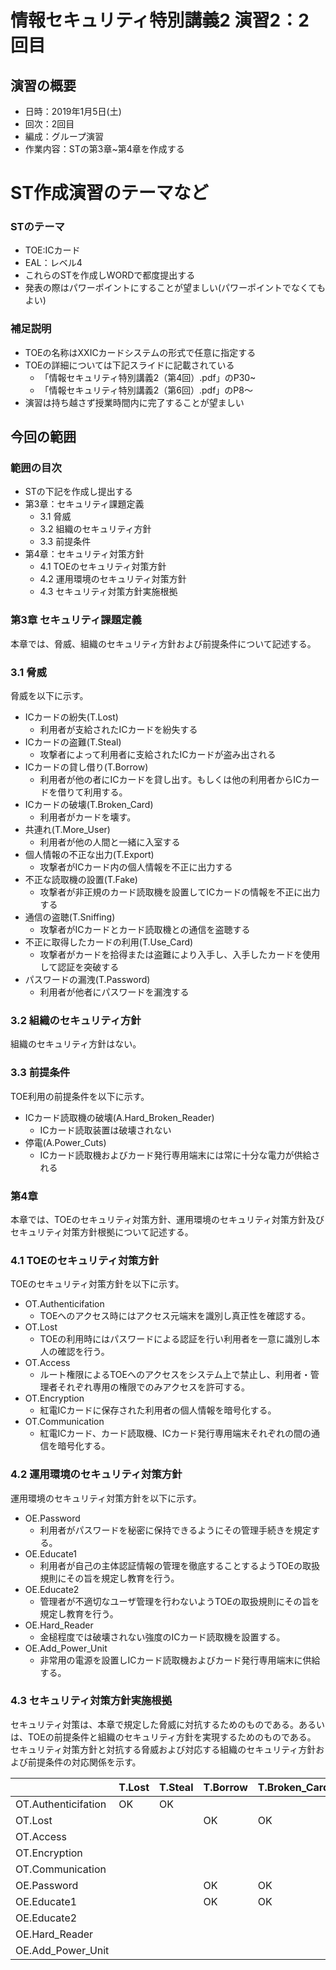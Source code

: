 # 情報セキュリティ特別講義2 演習2：2回目
## 演習の概要
- 日時：2019年1月5日(土)
- 回次：2回目
- 編成：グループ演習
- 作業内容：STの第3章~第4章を作成する

# ST作成演習のテーマなど
### STのテーマ
- TOE:ICカード
- EAL：レベル4
- これらのSTを作成しWORDで都度提出する
- 発表の際はパワーポイントにすることが望ましい(パワーポイントでなくてもよい)

### 補足説明
- TOEの名称はXXICカードシステムの形式で任意に指定する
- TOEの詳細については下記スライドに記載されている
  - 「情報セキュリティ特別講義2（第4回）.pdf」のP30~
  - 「情報セキュリティ特別講義2（第6回）.pdf」のP8～
- 演習は持ち越さず授業時間内に完了することが望ましい

## 今回の範囲
### 範囲の目次
- STの下記を作成し提出する
- 第3章：セキュリティ課題定義
  - 3.1 脅威
  - 3.2 組織のセキュリティ方針
  - 3.3 前提条件
- 第4章：セキュリティ対策方針
  - 4.1 TOEのセキュリティ対策方針
  - 4.2 運用環境のセキュリティ対策方針
  - 4.3 セキュリティ対策方針実施根拠

### 第3章 セキュリティ課題定義
本章では、脅威、組織のセキュリティ方針および前提条件について記述する。  

### 3.1 脅威
脅威を以下に示す。   

- ICカードの紛失(T.Lost)
  - 利用者が支給されたICカードを紛失する
- ICカードの盗難(T.Steal)
  - 攻撃者によって利用者に支給されたICカードが盗み出される
- ICカードの貸し借り(T.Borrow)
  - 利用者が他の者にICカードを貸し出す。もしくは他の利用者からICカードを借りて利用する。
- ICカードの破壊(T.Broken_Card)
  - 利用者がカードを壊す。
- 共連れ(T.More_User)
  - 利用者が他の人間と一緒に入室する
- 個人情報の不正な出力(T.Export)
  - 攻撃者がICカード内の個人情報を不正に出力する
- 不正な読取機の設置(T.Fake)
  - 攻撃者が非正規のカード読取機を設置してICカードの情報を不正に出力する
- 通信の盗聴(T.Sniffing)
  - 攻撃者がICカードとカード読取機との通信を盗聴する
- 不正に取得したカードの利用(T.Use_Card)
  - 攻撃者がカードを拾得または盗難により入手し、入手したカードを使用して認証を突破する
- パスワードの漏洩(T.Password)
  - 利用者が他者にパスワードを漏洩する

### 3.2 組織のセキュリティ方針
組織のセキュリティ方針はない。

### 3.3 前提条件  
TOE利用の前提条件を以下に示す。

- ICカード読取機の破壊(A.Hard_Broken_Reader)
  - ICカード読取装置は破壊されない
- 停電(A.Power_Cuts)
  - ICカード読取機およびカード発行専用端末には常に十分な電力が供給される

### 第4章
本章では、TOEのセキュリティ対策方針、運用環境のセキュリティ対策方針及びセキュリティ対策方針根拠について記述する。  

### 4.1 TOEのセキュリティ対策方針
TOEのセキュリティ対策方針を以下に示す。 

- OT.Authenticifation
  - TOEへのアクセス時にはアクセス元端末を識別し真正性を確認する。
- OT.Lost
  - TOEの利用時にはパスワードによる認証を行い利用者を一意に識別し本人の確認を行う。
- OT.Access
  - ルート権限によるTOEへのアクセスをシステム上で禁止し、利用者・管理者それぞれ専用の権限でのみアクセスを許可する。
- OT.Encryption
  - 紅電ICカードに保存された利用者の個人情報を暗号化する。
- OT.Communication
  - 紅電ICカード、カード読取機、ICカード発行専用端末それぞれの間の通信を暗号化する。  


### 4.2 運用環境のセキュリティ対策方針
運用環境のセキュリティ対策方針を以下に示す。  

- OE.Password
  - 利用者がパスワードを秘密に保持できるようにその管理手続きを規定する。
- OE.Educate1
  - 利用者が自己の主体認証情報の管理を徹底することするようTOEの取扱規則にその旨を規定し教育を行う。
- OE.Educate2
  - 管理者が不適切なユーザ管理を行わないようTOEの取扱規則にその旨を規定し教育を行う。
- OE.Hard_Reader
  - 金槌程度では破壊されない強度のICカード読取機を設置する。
- OE.Add_Power_Unit
  - 非常用の電源を設置しICカード読取機およびカード発行専用端末に供給する。

### 4.3 セキュリティ対策方針実施根拠
セキュリティ対策は、本章で規定した脅威に対抗するためのものである。あるいは、TOEの前提条件と組織のセキュリティ方針を実現するためのものである。  
セキュリティ対策方針と対抗する脅威および対応する組織のセキュリティ方針および前提条件の対応関係を示す。

| |  T.Lost  | T.Steal  |  T.Borrow  | T.Broken_Card  |  T.More_User  |  T.Export  |  T.Fake  |  T.Sniffing  |  T.Use_Card  |  A.PowerCuts  |  T.Password  |  A.Broken_Reader  |
|---|---| --- |---|---|---|---|---|---|---|---|---|---|
| OT.Authenticifation |  OK  |  OK  |  |  |  |   |  |  |  |  |  |  |
| OT.Lost |  |  |  OK  |  OK  |  |   |  |  |  |  |  |  |
| OT.Access |  |  |  |  |  |   |  |  OK  |  |  |  |  |
| OT.Encryption |  |  |  |  |  |   |  |  |  OK  |  |  |  |
| OT.Communication |  |  |  |  |  |   |  |  |  |  OK  |  |  |
| OE.Password |  |  |  OK  |  OK  |  |   |  |  |  |  |  |  |
| OE.Educate1 |  |  |  OK  |  OK  |  OK  |  OK  |  |  |  |  |  |  |
| OE.Educate2 |  |  |  |  |  |   |  OK  |  |  |  |  OK  |  |
| OE.Hard_Reader |  |  |  |  |  |  |  |  |  |  |  |  OK  |
| OE.Add_Power_Unit |  |  |  |  |  |   |    |  |  |  OK  |  |  |
